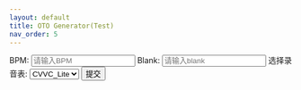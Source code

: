 ```yaml
---
layout: default
title: OTO Generator(Test)
nav_order: 5
--- 
```


<form id="myForm">  
  <label for="BPM">BPM:</label>  
  <input type="text" name="BPM" id="BPM" placeholder="请输入BPM">    
  <label for="blank">Blank:</label>  
  <input type="text" name="blank" id="blank" placeholder="请输入blank">  
  <label for="type">选择录音表:</label>  
  <select id="type" name="type">  
    <option value="Lite">CVVC_Lite</option>  
    <option value="Full">CVVC_Full</option>  
    <option value="VCV">VCV</option>  
  </select>  
  <input type="submit" onclick="event.preventDefault(); generateOTO();" value="提交">  
</form>  
<pre id="output"></pre>  
<script src="converter.js"></script> 